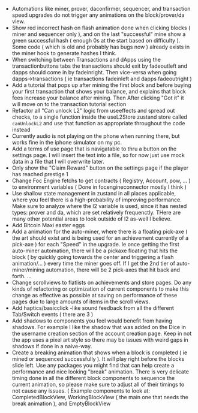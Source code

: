 - Automations like miner, prover, daconfirmer, sequencer, and transaction speed upgrades do not trigger any animations on the block/prover/da view.
- Show red incorrect hash on flash animation done when clicking blocks ( miner and sequencer only ), and on the last "successful" mine show a green successful hash ( enough 0s at the start based on difficulty ). Some code ( which is old and probably has bugs now ) already exists in the miner hook to generate hashes I think.
- When switching between Transactions and dApps using the transactionbuttons tabs the transactions should exit by fadeoutleft and dapps should come in by fadeinright. Then vice-versa when going dapps->transactions ( ie transactions fadeinleft and dapps fadeoutright )
- Add a tutorial that pops up after mining the first block and before buying your first transaction that shows your balance, and explains that block fees increase your balance after mining. Then After clicking "Got it" it will move on to the transaction tutorial section
- Refactor all "Can unlock L2" logic from useeffects and spread out checks, to a single function inside the useL2Store zustand store called `canUnlockL2` and use that function as appropriate throughout the code instead
- Currently audio is not playing on the phone when running there, but works fine in the iphone simulator on my pc.
- Add a terms of use page that is navigatable to thru a button on the settings page. I will insert the text into a file, so for now just use mock data in a file that I will overwrite later.
- Only show the "Claim Reward" button on the settings page if the player has reached prestige 1
- Change Foc Engine fetchs to get contracts ( Registry, Account, pow, ... ) to environment variables ( Done in focengineconnector mostly I think )
- Use shallow state management in zustand in all places applicable, where you feel there is a high-probability of improving performance. Make sure to analyze where the l2 variable is used, since it has nested types: prover and da, which are set relatively frequenctly. THere are many other potential areas to look outside of l2 as-well I believe.
- Add Bitcoin Maxi easter eggs
- Add a animation for the auto-miner, where there is a floating pick-axe ( the art should exist and is being used for an achievement currently of a pick-axe ) for each "Speed" in the upgrade. Ie once getting the first auto-miner automation, there will be a pickaxe floating that hits the block ( by quickly going towards the center and triggering a flash animation/... ) every time the miner goes off. If I get the 2nd tier of auto-miner/mining automation, there will be 2 pick-axes that hit back and forth. ...
- Change scrollviews to flatlists on achievements and store pages. Do any kinds of refactoring or optimization of current components to make this change as effective as possible at saving on performance of these pages due to large amounts of items in the scroll views.
- Add haptics/basicclick -like sound feedback from all the different Tab/Switch events ( there are 3 )
- Add shadows to components you feel would benefit from having shadows. For example I like the shadow that was added on the Dice in the username creation section of the account creation page. Keep in not the app uses a pixel art style so there may be issues with weird gaps in shadows if done in a naive-way. 
- Create a breaking animation that shows when a block is completed ( ie mined or sequenced successfully ). It will play right before the blocks slide left. Use any packages you might find that can help create a performance and nice looking "break" animation. There is very delicate timing done in all the different block components to sequence the current animation, so please make sure to adjust all of their timings to not cause any issues. ( Example components to look at: CompletedBlockView, WorkingBlockView ( the main one that needs the break animation ), and EmptyBlockView

